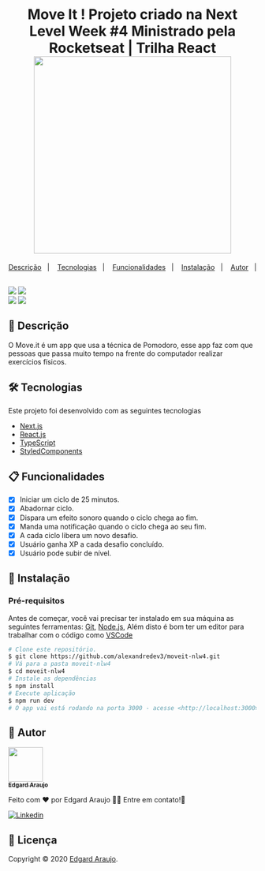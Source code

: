 <h1 align="center">
Move It ! Projeto criado na Next Level Week #4 Ministrado pela Rocketseat | Trilha React	  <img width="400px" src="./.github/images/logo.svg" />
  <br />

</h1>
<p align="center">
  <a href="#page_facing_up-descrição">Descrição</a>&nbsp;&nbsp;&nbsp;|&nbsp;&nbsp;&nbsp;
  <a href="#-tecnologias">Tecnologias</a>&nbsp;&nbsp;&nbsp;|&nbsp;&nbsp;&nbsp;
  <a href="#clipboard-Funcionalidades">Funcionalidades</a>&nbsp;&nbsp;&nbsp;|&nbsp;&nbsp;&nbsp;
  <a href="#closed_book-instalação">Instalação</a>&nbsp;&nbsp;&nbsp;|&nbsp;&nbsp;&nbsp;
  <a href="#man-Autor">Autor</a>&nbsp;&nbsp;&nbsp;|&nbsp;&nbsp;&nbsp;
</p>

<img src="./.github/StartMoveit.gif"/>

<img src="./.github/StopMoveit.gif" />
<br/>
<img src="./.github/CompleteMoveit.gif"/>

<img src="./.github/FailedMoveit.gif" />

## :page_facing_up: Descrição

O Move.it é um app que usa a técnica de Pomodoro, esse app faz com que pessoas que passa muito tempo na frente do computador realizar exercícios físicos.

## 🛠 Tecnologias

Este projeto foi desenvolvido com as seguintes tecnologias

- [Next.js](https://nextjs.org/)
- [React.js](https://pt-br.reactjs.org/)
- [TypeScript](https://www.typescriptlang.org/)
- [StyledComponents](https://styled-components.com/)

## :clipboard: Funcionalidades

- [x] Iniciar um ciclo de 25 minutos.
- [x] Abadornar ciclo.
- [x] Dispara um efeito sonoro quando o ciclo chega ao fim.
- [x] Manda uma notificação quando o ciclo chega ao seu fim.
- [x] A cada ciclo libera um novo desafio.
- [x] Usuário ganha XP a cada desafio concluído.
- [x] Usuário pode subir de nível.

## :closed_book: Instalação

### Pré-requisitos

Antes de começar, você vai precisar ter instalado em sua máquina as seguintes ferramentas:
[Git](https://git-scm.com), [Node.js](https://nodejs.org/en/), Além disto é bom ter um editor para trabalhar com o código como [VSCode](https://code.visualstudio.com/)

```bash
# Clone este repositório.
$ git clone https://github.com/alexandredev3/moveit-nlw4.git
# Vá para a pasta moveit-nlw4
$ cd moveit-nlw4
# Instale as dependências
$ npm install
# Execute aplicação
$ npm run dev
# O app vai está rodando na porta 3000 - acesse <http://localhost:3000>
```

## :man: Autor

<a href="https://github.com/gardium/">
 <img src="https://avatars.githubusercontent.com/u/53237987?s=400&u=93a7c09701e52e9794b77a8f2f16a7eee535017b&v=4" width="70px;" alt=""/>
 <br />
 <sub><b> Edgard Araujo </b></sub>
</a>

Feito com ❤️ por Edgard Araujo :wave::wave: Entre em contato!🚀

<a href="https://www.linkedin.com/in/edgard-araujo-3a6950151/">
  <img alt="Linkedin" src="https://img.shields.io/badge/-Edgard%20Araujo-9871F5?label=Linkedin&logo=linkedin&style=flat-square">
</a>

## :memo: Licença

Copyright © 2020 [Edgard Araujo](https://github.com/gardium).<br />

